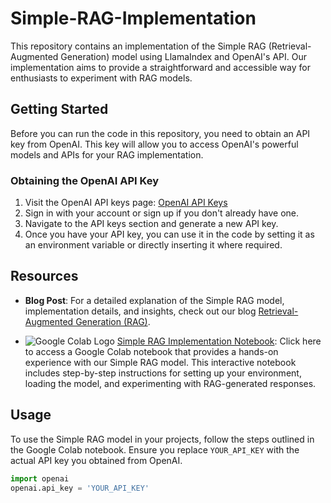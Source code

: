 
# Simple-RAG-Implementation

This repository contains an implementation of the Simple RAG (Retrieval-Augmented Generation) model using LlamaIndex and OpenAI's API. Our implementation aims to provide a straightforward and accessible way for enthusiasts to experiment with RAG models.

## Getting Started

Before you can run the code in this repository, you need to obtain an API key from OpenAI. This key will allow you to access OpenAI's powerful models and APIs for your RAG implementation.

### Obtaining the OpenAI API Key

1. Visit the OpenAI API keys page: [OpenAI API Keys](https://platform.openai.com/api-keys)
2. Sign in with your account or sign up if you don't already have one.
3. Navigate to the API keys section and generate a new API key.
4. Once you have your API key, you can use it in the code by setting it as an environment variable or directly inserting it where required.

## Resources

- **Blog Post**: For a detailed explanation of the Simple RAG model, implementation details, and insights, check out our blog [Retrieval-Augmented Generation (RAG)](https://ravikumarmn.github.io/blogs/retrieval-augmented-generation-(rag)).

- ![Google Colab Logo](https://colab.research.google.com/assets/colab-badge.svg) [Simple RAG Implementation Notebook](#): Click here to access a Google Colab notebook that provides a hands-on experience with our Simple RAG model. This interactive notebook includes step-by-step instructions for setting up your environment, loading the model, and experimenting with RAG-generated responses.

## Usage

To use the Simple RAG model in your projects, follow the steps outlined in the Google Colab notebook. Ensure you replace `YOUR_API_KEY` with the actual API key you obtained from OpenAI.

```python
import openai
openai.api_key = 'YOUR_API_KEY'
